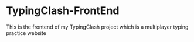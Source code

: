# TypingClash-FrontEnd
This is the frontend of my TypingClash project which is a multiplayer typing practice website

